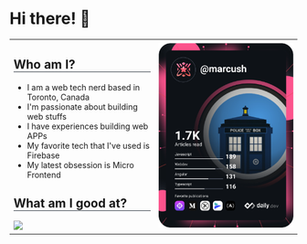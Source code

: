 # Hi there! 👋️

<table style="border: none;">
  <td style="vertical-align: top;">
    <div>
      <h2 style="border-bottom: 1px solid #363E47;">Who am I?</h2>
      <ul>
        <li>
          I am a web tech nerd based in Toronto, Canada</li>
        <li>
          I'm passionate about building web stuffs
        </li>
        <li>
          I have experiences building web APPs
        </li>
        <li>My favorite tech that I've used is Firebase</li>
        <li>
          My latest obsession is Micro Frontend
        </li>
      </ul>
    </div>
    <h2 style="border-bottom: 1px solid #363E47;">
      What am I good at?
    </h2>
    <img src="https://github.com/marcusho21/marcusho21/blob/main/tags.svg" width="auto" height="auto">
  </td>

  <td>
    <a href="https://app.daily.dev/marcusho21">
      <img src="https://github.com/marcusho21/marcusho21/blob/main/devcard.svg" width="400" alt="Marcus Ho's Dev Card" />
    </a>
  </td>
</table>
